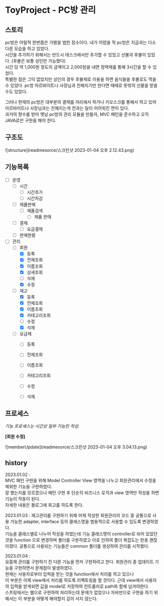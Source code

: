 # ToyProject - PC방 관리

## 스토리
pc방은 어릴적 한번쯤은 가봤을 법한 장소이다. 내가 어렸을 적 pc방은 지금과는 다소 다른 모습을 하고 있었다.  
시간을 추가하기 위해서는 반드시 데스크에서만 추가할 수 있었고 선불과 후불이 있었다. (후불은 보통 성인만 가능했다)  
시간 당 약 1,000원 정도의 금액이고 2,000원을 내면 정액제를 통해 3시간을 할 수 있었다.  
특별한 점은 그닥 없었지만 성인의 경우 후불제로 이용을 하면 음식들을 후불로도 먹을 수 있었다.
pc방 아르바이트나 사장님과 친해지기만 한다면 때때로 뜻밖의 선물을 받을 수도 있었다.

그러나 현재의 pc방은 대부분의 결제를 자리에서 하거나 키오스크를 통해서 하고 있어   
아르바이트나 사장님과는 친해지는게 전과는 달리 어려워진 면이 있다.  
과거의 향수를 받아 옛날 pc방의 관리 모듈을 만들자, MVC 패턴을 준수하고 오직 JAVA로만 구현을 해야 한다.



## 구조도

![structure](readmesorce/스크린샷 2023-01-04 오후 2.12.43.png)

## 기능목록
- [ ] 운영
  - [ ] 시간
    - [ ] 시간추가
    - [ ] 시간차감
  - [ ] 제품판매
    - [ ] 제품검색
      - [ ] 제품 판매
  - [ ] 결제
    - [ ] 요금결제
  - [ ] 판매현황

- [ ] 관리
  - [ ] 회원
    - [X] 등록
    - [X] 전체조회
    - [X] 이름조회
    - [X] 상세조회
    - [ ] 삭제
    - [X] 수정
  - [ ] 재고
    - [X] 등록
    - [X] 전체조회
    - [X] 이름조회
    - [X] 카테고리조회
    - [ ] 수정
    - [X] 삭제
  - [ ] 요금제
    - [ ] 등록
    - [ ] 전체조회
    - [ ] 이름조회
    - [ ] 카테고리조회
    - [ ] 수정
    - [ ] 삭제


## 프로세스
_기능 프로세스는 시간상 일부 기능만 작성._

**[회원 수정]**

![memberUpdate](readmesorce/스크린샷 2023-01-04 오후 3.04.13.png)

## history
2023.01.02 :  
MVC 패턴 구현을 위해 Model Controller View 영역을 나누고 회원관리에서 수정을 제외한 기능을 구현하였다.  
잘 했는지를 모르겠으나 패턴 구현 후 단순히 비즈니스 로직과 view 영역만 작성을 하면 기능이 작동이 된다.  
자세한 내용은 블로그에 회고를 하도록 한다.

2023.01.03 : 
재고관리를 구현하기 위해 어제 작성한 회원관리의 코드 중 공통으로 사용 가능한 adapter, interface 등의 클래스명을 범용적으로 사용할 수 있도록 변경하였다.  
기능을 클래스별로 나누어 작성을 하였는데 기능 클래스명이 controller로 되어 있었던 것을 function 으로 변경하며 폴더를 구분하였고 이로 인하여 폴더 복잡도는 한층 괜찮아졌다.
공통으로 사용되는 기능들은 common 폴더를 생성하여 관리를 시작했다.


2023.01.04 :  
요즘제 관리를 구현하기 전 다른 기능을 먼저 구현하려고 한다.
회원관리 중 업데이트 기능을 구현하면서 문제점이 발생하였다.  
현재는 사용자로부터 입력을 받는 것을 function에서 처리를 하고 있으나  
이 부분은 이제 view에서 처리를 하도록 리팩토링을 할 것이다.
근데 view에서 사용자의 입력을 받게되면 값을 model로 저장하여 컨트롤러로 path와 함께 넘겨야한다.  
스프링에서는 웹으로 구현하여 처리하는데 문제가 없었으나 자바만으로 구현을 하기 위해서는 이 부분을 어떻게 해야할지 감이 서지 않는다.

